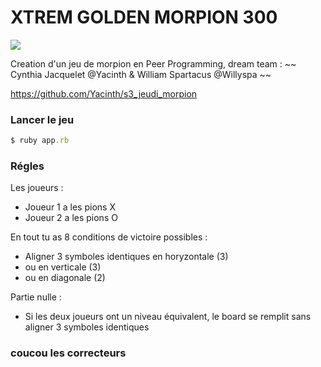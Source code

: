 # XTREM GOLDEN MORPION 300 #
![](https://media.giphy.com/media/35B3Val0pYgtpScqsz/giphy.gif)

Creation d'un jeu de morpion en Peer Programming, dream team :
~~ Cynthia Jacquelet @Yacinth & William Spartacus @Willyspa ~~

https://github.com/Yacinth/s3_jeudi_morpion

### Lancer le jeu ###

```ruby
$ ruby app.rb
```

### Régles ###
Les joueurs :
* Joueur 1 a les pions X
* Joueur 2 a les pions O

En tout tu as 8 conditions de victoire possibles :
* Aligner 3 symboles identiques en horyzontale (3)
* ou en verticale (3)
* ou en diagonale (2)

Partie nulle :
* Si les deux joueurs ont un niveau équivalent, le board se remplit sans aligner 3 symboles identiques

### coucou les correcteurs 


